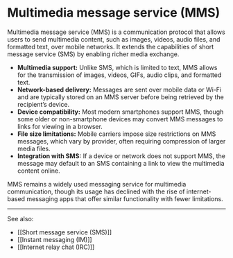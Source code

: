 
# Multimedia message service (MMS)

Multimedia message service (MMS) is a communication protocol that allows users to send multimedia content, such as images, videos, audio files, and formatted text, over mobile networks. It extends the capabilities of short message service (SMS) by enabling richer media exchange.

- **Multimedia support:** Unlike SMS, which is limited to text, MMS allows for the transmission of images, videos, GIFs, audio clips, and formatted text.
- **Network-based delivery:** Messages are sent over mobile data or Wi-Fi and are typically stored on an MMS server before being retrieved by the recipient’s device.
- **Device compatibility:** Most modern smartphones support MMS, though some older or non-smartphone devices may convert MMS messages to links for viewing in a browser.
- **File size limitations:** Mobile carriers impose size restrictions on MMS messages, which vary by provider, often requiring compression of larger media files.
- **Integration with SMS:** If a device or network does not support MMS, the message may default to an SMS containing a link to view the multimedia content online.

MMS remains a widely used messaging service for multimedia communication, though its usage has declined with the rise of internet-based messaging apps that offer similar functionality with fewer limitations.

---

See also:

- [[Short message service (SMS)]]
- [[Instant messaging (IM)]]
- [[Internet relay chat (IRC)]]

